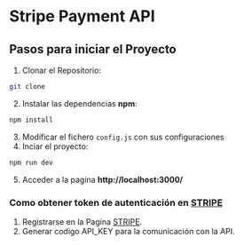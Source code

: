 # Stripe Payment API

## Pasos para iniciar el Proyecto
1. Clonar el Repositorio:
```bash
git clone 
```
2. Instalar las dependencias __npm__:
```bash
npm install
```
3. Modificar el fichero ```config.js``` con sus configuraciones
4. Inciar el proyecto:
```bash
npm run dev
```
5. Acceder a la pagina **http://localhost:3000/**

### Como obtener token de autenticación en [STRIPE](https://stripe.com/es-us)
1. Registrarse en la Pagina [STRIPE](https://stripe.com/es-us).
2. Generar codigo API_KEY para la comunicación con la API.